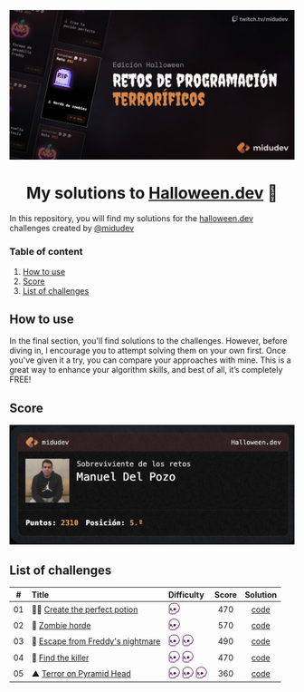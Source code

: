 <div align="center">

![Hero image](/assets/hero.jpg)

# My solutions to [Halloween.dev](https://www.halloween.dev/) 🎃

</div>

In this repository, you will find my solutions for the [halloween.dev](https://www.halloween.dev/) challenges created by [@midudev](https://midu.dev/)

### Table of content

1. [How to use](#how-to-use)
2. [Score](#score)
3. [List of challenges](#list-of-challenges)

## How to use

In the final section, you'll find solutions to the challenges. However, before diving in, I encourage you to attempt solving them on your own first. Once you've given it a try, you can compare your approaches with mine. This is a great way to enhance your algorithm skills, and best of all, it’s completely FREE!

## Score

![](/assets/score.png)

## List of challenges

|  #  | Title                                                                       | Difficulty | Score | Solution                |
| :-: | :-------------------------------------------------------------------------- | :---- | :---: | :--------------------------: |
| 01  | 🧙‍♀️ [Create the perfect potion](https://www.halloween.dev/retos/2024/1)      | <img src="/assets/difficult.png" widht="20" height="20" />     | 470   | [code](/challenges/challenge01.js) |
| 02  | 🧟 [Zombie horde](https://www.halloween.dev/retos/2024/2)                   | <img src="/assets/difficult.png" widht="20" height="20" />     | 570   | [code](/challenges/challenge02.js) |
| 03  | 🛌 [Escape from Freddy's nightmare](https://www.halloween.dev/retos/2024/3) | <img src="/assets/difficult.png" widht="20" height="20" /> <img src="/assets/difficult.png" widht="20" height="20" /> | 490   | [code](/challenges/challenge03.js) |
| 04  | 🔪 [Find the killer](https://www.halloween.dev/retos/2024/4)                | <img src="/assets/difficult.png" widht="20" height="20" /> <img src="/assets/difficult.png" widht="20" height="20" /> | 470   | [code](/challenges/challenge04.js) |
| 05  | ▲  [Terror on Pyramid Head](https://www.halloween.dev/retos/2024/5)      | <img src="/assets/difficult.png" widht="20" height="20" /> <img src="/assets/difficult.png" widht="20" height="20" /> <img src="/assets/difficult.png" widht="20" height="20" />    | 360   | [code](/challenges/challenge05.js) |
